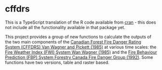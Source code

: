 # cffdrs
This is a TypeScript translation of the R code available from [cran](https://cran.r-project.org/web/packages/cffdrs/index.html) - this does not include all the functionality available in that package yet.

This project provides a group of new functions to calculate the outputs of the two main components of the [Canadian Forest Fire Danger Rating System (CFFDRS) Van Wagner and Pickett (1985)](https://cfs.nrcan.gc.ca/publications?id=19973) at various time scales: the [Fire Weather Index (FWI) System Wan Wagner (1985)](https://cfs.nrcan.gc.ca/publications?id=19927) and the [Fire Behaviour Prediction (FBP) System Forestry Canada Fire Danger Group (1992)](http://cfs.nrcan.gc.ca/pubwarehouse/pdfs/10068.pdf). Some functions have two versions, table and raster based.
